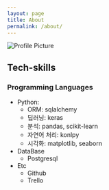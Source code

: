 ```yaml
---
layout: page
title: About
permalink: /about/
---
```


<img src="{{ site.baseurl }}/assets/profile_img.jpeg" title="Profile Picture" class="profile">

[e-mail]: simonjisu@gmail.com
[github]: https://github.com/simonjisu

## Tech-skills
### Programming Languages
* Python:
  - ORM: sqlalchemy
  - 딥러닝: keras
  - 분석: pandas, scikit-learn
  - 자연어 처리: konlpy
  - 시각화: matplotlib, seaborn
* DataBase
  - Postgresql
* Etc
  - Github
  - Trello
